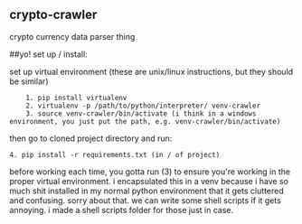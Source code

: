 ## crypto-crawler
crypto currency data parser thing

##yo! set up / install:

set up virtual environment (these are unix/linux instructions, but they should be similar)
``` 
    1. pip install virtualenv
    2. virtualenv -p /path/to/python/interpreter/ venv-crawler
    3. source venv-crawler/bin/activate (i think in a windows environment, you just put the path, e.g. venv-crawler/bin/activate)
```
  
then go to cloned project directory and run:
```  
4. pip install -r requirements.txt (in / of project) 
```

before working each time, you gotta run (3) to ensure you're working in the proper virtual environment. i encapsulated this in a 
venv because i have so much shit installed in my normal python environment that it gets cluttered and confusing. sorry about that. we can write some shell scripts if it gets annoying. i made a shell scripts folder for those just in case. 
  

